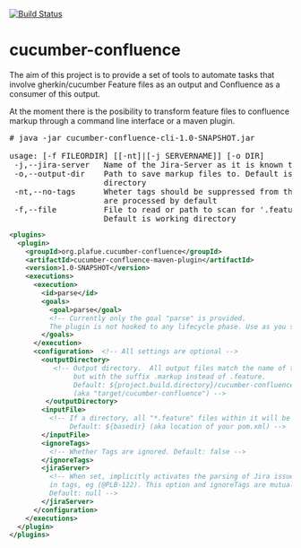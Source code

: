 [![Build Status](https://travis-ci.org/plafue/cucumber-confluence.svg?branch=master)](http://travis-ci.org/plafue/cucumber-confluence)
# cucumber-confluence

The aim of this project is to provide a set of tools to automate tasks that involve gherkin/cucumber Feature files as an output and Confluence as a consumer of this output.

At the moment there is the posibility to transform feature files to confluence markup through a command line interface or a maven plugin.

<pre>
# java -jar cucumber-confluence-cli-1.0-SNAPSHOT.jar 

usage: [-f FILEORDIR] [[-nt]|[-j SERVERNAME]] [-o DIR]
 -j,--jira-server   Name of the Jira-Server as it is known to Confluence.
 -o,--output-dir    Path to save markup files to. Default is working
                    directory
 -nt,--no-tags      Wheter tags should be suppressed from the output. Tags
                    are processed by default
 -f,--file          File to read or path to scan for '.feature' files.
                    Default is working directory
</pre>

```xml
<plugins>
  <plugin>
    <groupId>org.plafue.cucumber-confluence</groupId>
    <artifactId>cucumber-confluence-maven-plugin</artifactId>
    <version>1.0-SNAPSHOT</version>
    <executions>
      <execution>
        <id>parse</id>
        <goals>
          <goal>parse</goal> 
          <!-- Currently only the goal "parse" is provided. 
          The plugin is not hooked to any lifecycle phase. Use as you see fit. -->
        </goals>
      </execution>
      <configuration>  <!-- All settings are optional -->
        <outputDirectory>
           <!-- Output directory.  All output files match the name of the source, 
                but with the suffix .markup instead of .feature.
                Default: ${project.build.directory}/cucumber-confluence" 
                (aka "target/cucumber-confluence") -->
         </outputDirectory>
        <inputFile> 
          <!-- If a directory, all "*.feature" files within it will be parsed. 
               Default: ${basedir} (aka location of your pom.xml) -->
        </inputFile>
        <ignoreTags>
          <!-- Whether Tags are ignored. Default: false -->
        </ignoreTags>
        <jiraServer>
          <!-- When set, implicitly activates the parsing of Jira issues when used 
          in tags, eg (@PLB-122). This option and ignoreTags are mutually exclusive.
          Default: null -->
        </jiraServer>
      </configuration>
    </executions>
  </plugin>
</plugins>
```
